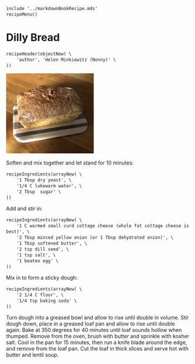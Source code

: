 ~~~ markdown-script
include '../markdownBookRecipe.mds'
recipeMenu()
~~~

# Dilly Bread

~~~ markdown-script
recipeHeader(objectNew( \
    'author', 'Helen Minkiewitz (Nonny)' \
))
~~~

![Dilly Bread](../images/DillyBread.jpg "Dilly Bread")

Soften and mix together and let stand for 10 minutes:

~~~ markdown-script
recipeIngredients(arrayNew( \
    '1 Tbsp dry yeast', \
    '1/4 C lukewarm water', \
    '2 Tbsp  sugar' \
))
~~~

Add and stir in:

~~~ markdown-script
recipeIngredients(arrayNew( \
    '1 C warmed small curd cottage cheese (whole fat cottage cheese is best)', \
    '2 Tbsp minced yellow onion (or 1 Tbsp dehydrated onion)', \
    '1 Tbsp softened butter', \
    '2 tsp dill seed', \
    '1 tsp salt', \
    '1 beaten egg' \
))
~~~

Mix in to form a sticky dough:

~~~ markdown-script
recipeIngredients(arrayNew( \
    '2 1/4 C flour', \
    '1/4 tsp baking soda' \
))
~~~

Turn dough into a greased bowl and allow to rise until double in volume. Stir dough down, place in a
greased loaf pan and allow to rise until double again. Bake at 350 degrees for 40 minutes until loaf
sounds hollow when thumped. Remove from the oven, brush with butter and sprinkle with kosher salt.
Cool in the pan for 15 minutes, then run a knife blade around the edge, and remove from the loaf
pan. Cut the loaf in thick slices and serve hot with butter and lentil soup.
